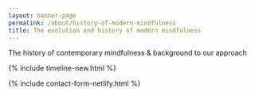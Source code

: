 ```yaml
---
layout: banner-page
permalink: /about/history-of-modern-mindfulness
title: The evolution and history of modern mindfulness
---
```


The history of contemporary mindfulness & background to our approach
<!-- Timeline -->
{% include timeline-new.html %}

<!-- Contact -->
{% include contact-form-netlify.html %}